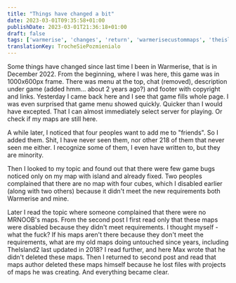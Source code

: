 ```yaml
---
title: "Things have changed a bit"
date: 2023-03-01T09:35:58+01:00
publishDate: 2023-03-01T21:36:18+01:00
draft: false
tags: ['warmerise', 'changes', 'return', 'warmerisecustommaps', 'theisland2022', 'snowwar', 'theisland2']
translationKey: TrocheSiePozmienialo
---
```


Some things have changed since last time I been in Warmerise, that is in December 2022. From the beginning, where I was here, this game was in 1000x600px frame. There was menu at the top, chat (removed), description under game (added hmm... about 2 years ago?) and footer with copyright and links. Yesterday I came back here and I see that game fills whole page. I was even surprised that game menu showed quickly. Quicker than I would have excepted. That I can almost immediately select server for playing. Or check if my maps are still here.

A while later, I noticed that four peoples want to add me to "friends". So I added them. Shit, I have never seen them, nor other 218 of them that never seen me either. I recognize some of them, I even have written to, but they are minority.

Then I looked to my topic and found out that there were few game bugs noticed only on my map with island and already fixed. Two peoples complained that there are no map with four cubes, which I disabled earlier (along with two others) because it didn't meet the new requirements both Warmerise and mine.

Later I read the topic where someone complained that there were no MRNOOB's maps. From the second post I first read only that these maps were disabled because they didn't meet requirements. I thought myself - what the fuck? If his maps aren't there because they don't meet the requirements, what are my old maps doing untouched since years, including TheIsland2 last updated in 2018? I read further, and here Max wrote that he didn't deleted these maps. Then I returned to second post and read that maps author deleted these maps himself because he lost files with projects of maps he was creating. And everything became clear.
